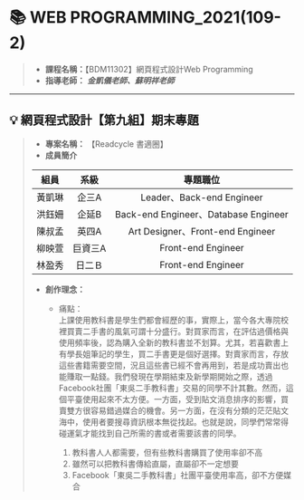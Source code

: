 # :books: WEB PROGRAMMING_2021(109-2)
> * **課程名稱：**【BDM11302】網頁程式設計Web Programming
> * **指導老師：** **_金凱儀老師、蘇明祥老師_**

---

## :bulb: 網頁程式設計【第九組】期末專題
> * **專案名稱：** 【Readcycle 書適圈】 
> * **成員簡介**
>
> | 組員  |  系級  |專題職位|
> | :------: |  :--------:  | :-----: |
> | 黃凱琳 | 企三A | Leader、Back-end Engineer|
> | 洪鈺姍 | 企延B | Back-end Engineer、Database Engineer|
> | 陳叔孟 | 英四A | Art Designer、Front-end Engineer|
> | 柳映萱 | 巨資三A | Front-end Engineer|
> | 林盈秀 | 日二Ｂ | Front-end Engineer|
> 
> * **創作理念：**  
>   * 痛點：  
> 上課使用教科書是學生們都會經歷的事，實際上，當今各大專院校裡買賣二手書的風氣可謂十分盛行。對買家而言，在評估過價格與使用頻率後，認為購入全新的教科書並不划算。尤其，若喜歡書上有學長姐筆記的學生，買二手書更是個好選擇。對賣家而言，存放這些書籍需要空間，況且這些書已經不會再用到，若是成功賣出也能賺取一點錢。我們發現在學期結束及新學期開始之際，透過Facebook社團「東吳二手教科書」交易的同學不計其數。然而，這個平臺使用起來不太方便。一方面，受到貼文消息排序的影響，買賣雙方很容易錯過媒合的機會。另一方面，在沒有分類的茫茫貼文海中，使用者要搜尋資訊根本無從找起。也就是說，同學們常常得碰運氣才能找到自己所需的書或者需要該書的同學。
> 
>       1. 教科書人人都需要，但有些教科書購買了使用率卻不高
>       2. 雖然可以把教科書傳給直屬，直屬卻不一定想要
>       3. Facebook「東吳二手教科書」社團平臺使用率高，卻不方便媒合




